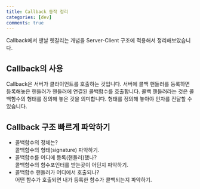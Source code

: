 ```yaml
---
title: Callback 동작 정리
categories: [dev]
comments: true
---
```


Callback에서 맨날 헷갈리는 개념을 Server-Client 구조에 적용해서 정리해보았습니다.

## Callback의 사용
Callback은 서버가 클라이언트를 호출하는 것입니다. 서버에 콜백 핸들러를 등록하면 등록해놓은 핸들러가 핸들러에 연결된 콜백함수를 호출합니다. 콜백 핸들러라는 것은 콜백함수의 형태를 정의해 놓은 것을 의미합니다. 형태를 정의해 놓아야 인자를 전달할 수 있습니다.

## Callback 구조 빠르게 파악하기
* 콜백함수의 정체는?   
    콜백함수의 형태(signature) 파악하기.
* 콜백함수를 어디에 등록(핸들러)했나?   
    콜백함수의 함수포인터를 받는곳이 어딘지 파악하기.
* 콜백함수 핸들러가 어디에서 호출되나?   
    어떤 함수가 호출되면 내가 등록한 함수가 콜백되는지 파악하기.